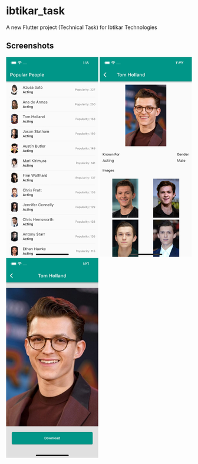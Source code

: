 # ibtikar_task

A new Flutter project (Technical Task) for Ibtikar Technologies

## Screenshots

<img src="img.png" width="250"> <img src="img_1.png" width="250"> <img src="img_2.png" width="250">
